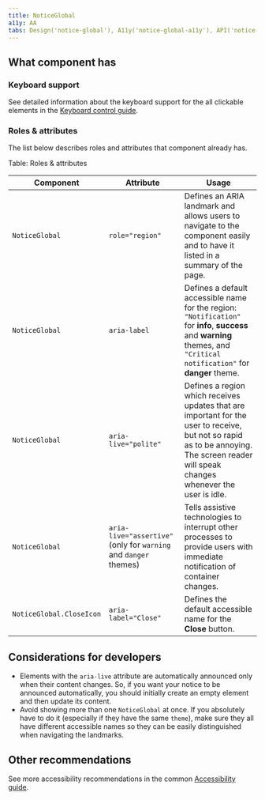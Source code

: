 ```yaml
---
title: NoticeGlobal
a11y: AA
tabs: Design('notice-global'), A11y('notice-global-a11y'), API('notice-global-api'), Example('notice-global-code'), Changelog('notice-global-changelog')
---
```


## What component has

### Keyboard support

See detailed information about the keyboard support for the all clickable elements in the [Keyboard control guide](/core-principles/a11y/a11y-keyboard).

### Roles & attributes

The list below describes roles and attributes that component already has.

Table: Roles & attributes

| Component                 | Attribute                                                        | Usage                                                                                                                                                                                                                               |
| ------------------------- | ---------------------------------------------------------------- | ----------------------------------------------------------------------------------------------------------------------------------------------------------------------------------------------------------------------------------- |
| `NoticeGlobal`            | `role="region"`                                                  | Defines an ARIA landmark and allows users to navigate to the component easily and to have it listed in a summary of the page. |
| `NoticeGlobal`            | `aria-label`                                                     | Defines a default accessible name for the region: `"Notification"` for **info**, **success** and **warning** themes, and `"Critical notification"` for **danger** theme. |
| `NoticeGlobal`            | `aria-live="polite"`                                             | Defines a region which receives updates that are important for the user to receive, but not so rapid as to be annoying. The screen reader will speak changes whenever the user is idle. |
| `NoticeGlobal`            | `aria-live="assertive"` (only for `warning` and `danger` themes) | Tells assistive technologies to interrupt other processes to provide users with immediate notification of container changes. |
| `NoticeGlobal.CloseIcon`  | `aria-label="Close"`                                             | Defines the default accessible name for the **Close** button. |

## Considerations for developers

- Elements with the `aria-live` attribute are automatically announced only when their content changes. So, if you want your notice to be announced automatically, you should initially create an empty element and then update its content.
- Avoid showing more than one `NoticeGlobal` at once. If you absolutely have to do it (especially if they have the same `theme`), make sure they all have different accessible names so they can be easily distinguished when navigating the landmarks.

## Other recommendations

See more accessibility recommendations in the common [Accessibility guide](/core-principles/a11y/a11y).
